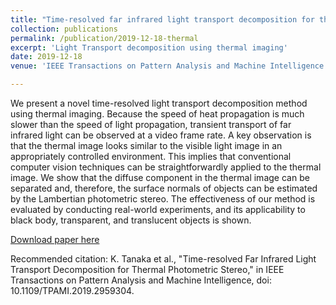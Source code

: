```yaml
---
title: "Time-resolved far infrared light transport decomposition for thermal photometric stereo"
collection: publications
permalink: /publication/2019-12-18-thermal
excerpt: 'Light Transport decomposition using thermal imaging'
date: 2019-12-18
venue: 'IEEE Transactions on Pattern Analysis and Machine Intelligence'

---
```

We present a novel time-resolved light transport decomposition method using thermal imaging. Because the speed of heat propagation is much slower than the speed of light propagation, transient transport of far infrared light can be observed at a video frame rate. A key observation is that the thermal image looks similar to the visible light image in an appropriately controlled environment. This implies that conventional computer vision techniques can be straightforwardly applied to the thermal image. We show that the diffuse component in the thermal image can be separated and, therefore, the surface normals of objects can be estimated by the Lambertian photometric stereo. The effectiveness of our method is evaluated by conducting real-world experiments, and its applicability to black body, transparent, and translucent objects is shown.

[Download paper here](https://ieeexplore.ieee.org/stamp/stamp.jsp?tp=&arnumber=8936479)

Recommended citation: K. Tanaka et al., "Time-resolved Far Infrared Light Transport Decomposition for Thermal Photometric Stereo," in IEEE Transactions on Pattern Analysis and Machine Intelligence, doi: 10.1109/TPAMI.2019.2959304.
